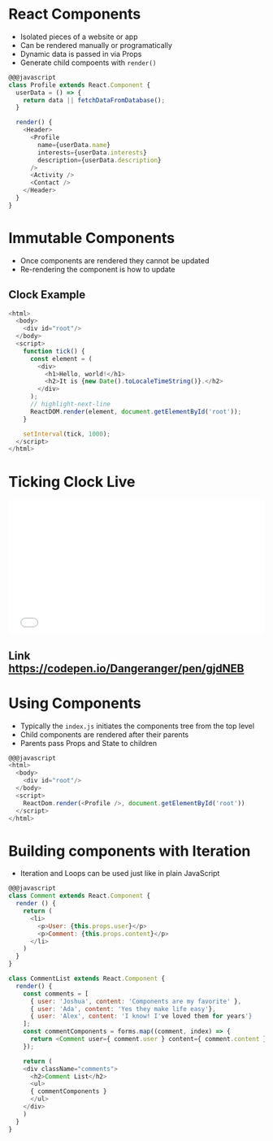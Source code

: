 # React Components

* Isolated pieces of a website or app
* Can be rendered manually or programatically
* Dynamic data is passed in via Props
* Generate child compoents with `render()`

```javascript
@@@javascript
class Profile extends React.Component {
  userData = () => {
    return data || fetchDataFromDatabase();
  }

  render() {
    <Header>
      <Profile
        name={userData.name}
        interests={userData.interests}
        description={userData.description}
      />
      <Activity />
      <Contact />
    </Header>
  }
}
```

# Immutable Components

* Once components are rendered they cannot be updated
* Re-rendering the component is how to update

## Clock Example

```javascript
<html>
  <body>
    <div id="root"/>
  </body>
  <script>
    function tick() {
      const element = (
        <div>
          <h1>Hello, world!</h1>
          <h2>It is {new Date().toLocaleTimeString()}.</h2>
        </div>
      );
      // highlight-next-line
      ReactDOM.render(element, document.getElementById('root'));
    }

    setInterval(tick, 1000);
  </script>
</html>
```

# Ticking Clock Live

<iframe height='265' scrolling='no' title='React Clock Example' src='//codepen.io/Dangeranger/embed/gjdNEB/?height=265&theme-id=light&default-tab=js,result&embed-version=2' frameborder='no' allowtransparency='true' allowfullscreen='true' style='width: 100%;'>See the Pen <a href='https://codepen.io/Dangeranger/pen/gjdNEB/'>React Clock Example</a> by Joshua Burke (<a href='https://codepen.io/Dangeranger'>@Dangeranger</a>) on <a href='https://codepen.io'>CodePen</a>.
</iframe>

## Link <https://codepen.io/Dangeranger/pen/gjdNEB>

# Using Components

* Typically the `index.js` initiates the components tree from the top level
* Child components are rendered after their parents
* Parents pass Props and State to children

```javascript
@@@javascript
<html>
  <body>
    <div id="root"/>
  </body>
  <script>
    ReactDom.render(<Profile />, document.getElementById('root'))
  </script>
</html>
```

# Building components with Iteration

* Iteration and Loops can be used just like in plain JavaScript

```javascript
@@@javascript
class Comment extends React.Component {
  render () {
    return (
      <li>
        <p>User: {this.props.user}</p>
        <p>Comment: {this.props.content}</p>
      </li>
    )
  }
}

class CommentList extends React.Component {
  render() {
    const comments = [
      { user: 'Joshua', content: 'Components are my favorite' },
      { user: 'Ada', content: 'Yes they make life easy'},
      { user: 'Alex', content: 'I know! I've loved them for years'}
    ];
    const commentComponents = forms.map((comment, index) => {
      return <Comment user={ comment.user } content={ comment.content }/>
    });

    return (
    <div className="comments">
      <h2>Comment List</h2>
      <ul>
      { commentComponents }
      </ul>
    </div>
    )
  }
}
```
